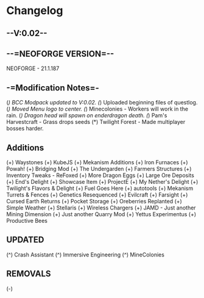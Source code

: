 # Changelog

## **--V:0.02--**

## **--=NEOFORGE VERSION=--**

NEOFORGE - 21.1.187

## **-=Modification Notes=-**

(*) BCC Modpack updated to V:0.02.
(*) Uploaded beginning files of questlog.
(*) Moved Menu logo to center.
(*) Minecolonies - Workers will work in the rain.
(*) Dragon head will spawn on enderdragon death.
(*) Pam's Harvestcraft - Grass drops seeds
(*) Twilight Forest - Made multiplayer bosses harder.

## **Additions**

(+) Waystones
(+) KubeJS
(+) Mekanism Additions
(+) Iron Furnaces
(+) Powah!
(+) Bridging Mod
(+) The Undergarden
(+) Farmers Structures
(+) Inventory Tweaks - ReFoxed
(+) More Dragon Eggs
(+) Large Ore Deposits
(+) End's Delight
(+) Showcase Item
(+) ProjectE
(+) My Nether's Delight
(+) Twilight's Flavors & Delight
(+) Fuel Goes Here
(+) autotools
(+) Mekanism Turrets & Fences
(+) Genetics Resequenced
(+) Evilcraft
(+) Farsight
(+) Cursed Earth Returns
(+) Pocket Storage
(+) Oreberries Replanted
(+) Simple Weather
(+) Stellaris
(+) Wireless Chargers
(+) JAMD - Just another Mining Dimension
(+) Just another Quarry Mod
(+) Yettus Experimentus
(+) Productive Bees

## **UPDATED**

(^) Crash Assistant
(^) Immersive Engineering
(^) MineColonies

## **REMOVALS**

(-)
